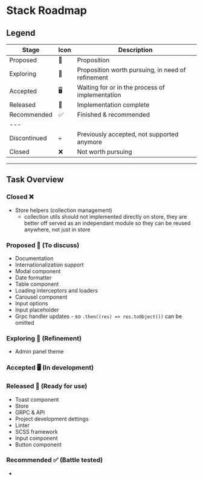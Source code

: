 # Stack Roadmap

## Legend

| Stage        | Icon | Description                                       |
| ------------ | ---- | ------------------------------------------------- |
| Proposed     | 💬   | Proposition                                       |
| Exploring    | 🧠   | Proposition worth pursuing, in need of refinement |
| Accepted     | 🖥    | Waiting for or in the process of implementation   |
| Released     | 🚀   | Implementation complete                           |
| Recommended  | ✅   | Finished & recommended                            |
| ---          |      |                                                   |
| Discontinued | 💀   | Previously accepted, not supported anymore        |
| Closed       | ❌   | Not worth pursuing                                |

---

## Task Overview

### Closed ❌

- Store helpers (collection management)
  - collection utils should not implemented directly on store, they are better off served as an independant module so they can be reused anywhere, not just in store

### Proposed 💬 (To discuss)

- Documentation
- Internationalization support
- Modal component
- Date formatter
- Table component
- Loading interceptors and loaders
- Carousel component
- Input options
- Input placeholder
- Grpc handler updates - so `.then((res) => res.toObject())` can be omitted

### Exploring 🧠 (Refinement)

- Admin panel theme

### Accepted 🖥 (In development)

### Released 🚀 (Ready for use)

- Toast component
- Store
- GRPC & API
- Project development dettings
- Linter
- SCSS framework
- Input component
- Button component

### Recommended ✅ (Battle tested)

-
